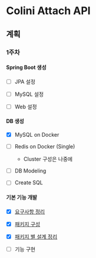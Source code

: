 # Colini Attach API



## 계획

### 1주차

#### Spring Boot 생성

* [ ] JPA 설정

* [ ] MySQL 설정

* [ ] Web 설정



#### DB 생성

* [x] MySQL on Docker

* [ ] Redis on Docker (Single)

  * Cluster 구성은 나중에

* [ ] DB Modeling

* [ ] Create SQL

  

#### 기본 기능 개발

* [x] [요구사항 정리](https://github.com/team-friday/friday_colini_attach_api/wiki/%EC%9A%94%EA%B5%AC%EC%82%AC%ED%95%AD-%EC%A0%95%EB%A6%AC)

* [x] [패키지 구성](https://github.com/team-friday/friday_colini_attach_api/wiki/%ED%8C%A8%ED%82%A4%EC%A7%80-%EA%B5%AC%EC%84%B1)

* [x] [패키지 별 설계 정리](https://github.com/team-friday/friday_colini_attach_api/wiki/%ED%8C%A8%ED%82%A4%EC%A7%80-%EA%B5%AC%EC%84%B1)

* [ ] 기능 구현



